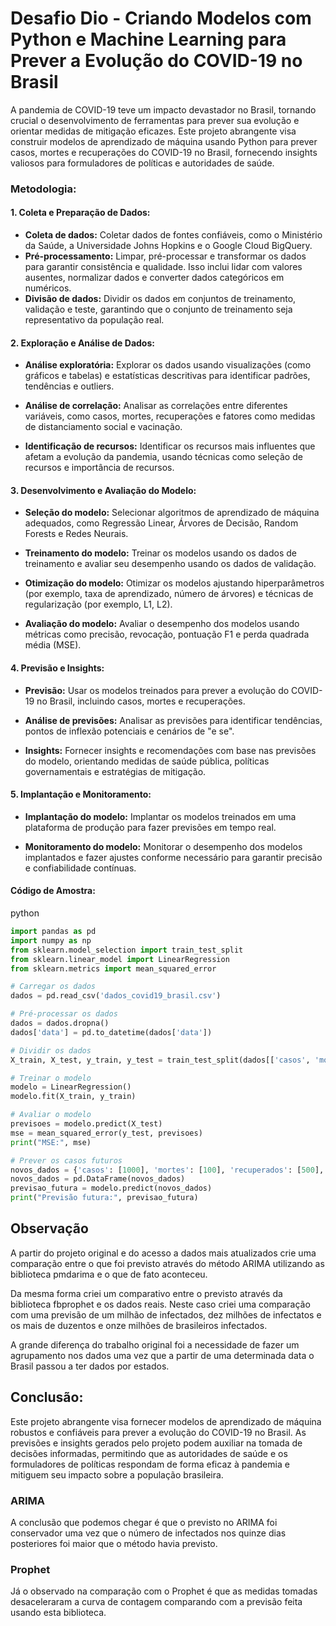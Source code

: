 # Desafio Dio -  Criando Modelos com Python e Machine Learning para Prever a Evolução do COVID-19 no Brasil



A pandemia de COVID-19 teve um impacto devastador no Brasil, tornando crucial o desenvolvimento de ferramentas para prever sua evolução e orientar medidas de mitigação eficazes. Este projeto abrangente visa construir modelos de aprendizado de máquina usando Python para prever casos, mortes e recuperações do COVID-19 no Brasil, fornecendo insights valiosos para formuladores de políticas e autoridades de saúde.



### **Metodologia:**



#### **1. Coleta e Preparação de Dados:**

- **Coleta de dados:** Coletar dados de fontes confiáveis, como o Ministério da Saúde, a Universidade Johns Hopkins e o Google Cloud BigQuery.
- **Pré-processamento:** Limpar, pré-processar e transformar os dados para garantir consistência e qualidade. Isso inclui lidar com valores ausentes, normalizar dados e converter dados categóricos em numéricos.
- **Divisão de dados:** Dividir os dados em conjuntos de treinamento, validação e teste, garantindo que o conjunto de treinamento seja representativo da população real.



#### **2. Exploração e Análise de Dados:**

- **Análise exploratória:** Explorar os dados usando visualizações (como gráficos e tabelas) e estatísticas descritivas para identificar padrões, tendências e outliers.

  

- **Análise de correlação:** Analisar as correlações entre diferentes variáveis, como casos, mortes, recuperações e fatores como medidas de distanciamento social e vacinação.

  

- **Identificação de recursos:** Identificar os recursos mais influentes que afetam a evolução da pandemia, usando técnicas como seleção de recursos e importância de recursos.



#### **3. Desenvolvimento e Avaliação do Modelo:**

- **Seleção do modelo:** Selecionar algoritmos de aprendizado de máquina adequados, como Regressão Linear, Árvores de Decisão, Random Forests e Redes Neurais.

  

- **Treinamento do modelo:** Treinar os modelos usando os dados de treinamento e avaliar seu desempenho usando os dados de validação.

  

- **Otimização do modelo:** Otimizar os modelos ajustando hiperparâmetros (por exemplo, taxa de aprendizado, número de árvores) e técnicas de regularização (por exemplo, L1, L2).

  

- **Avaliação do modelo:** Avaliar o desempenho dos modelos usando métricas como precisão, revocação, pontuação F1 e perda quadrada média (MSE).



#### **4. Previsão e Insights:**

- **Previsão:** Usar os modelos treinados para prever a evolução do COVID-19 no Brasil, incluindo casos, mortes e recuperações.

  

- **Análise de previsões:** Analisar as previsões para identificar tendências, pontos de inflexão potenciais e cenários de "e se".

  

- **Insights:** Fornecer insights e recomendações com base nas previsões do modelo, orientando medidas de saúde pública, políticas governamentais e estratégias de mitigação.



#### **5. Implantação e Monitoramento:**



- **Implantação do modelo:** Implantar os modelos treinados em uma plataforma de produção para fazer previsões em tempo real.

  

- **Monitoramento do modelo:** Monitorar o desempenho dos modelos implantados e fazer ajustes conforme necessário para garantir precisão e confiabilidade contínuas.



#### **Código de Amostra:**

python

```python
import pandas as pd
import numpy as np
from sklearn.model_selection import train_test_split
from sklearn.linear_model import LinearRegression
from sklearn.metrics import mean_squared_error

# Carregar os dados
dados = pd.read_csv('dados_covid19_brasil.csv')

# Pré-processar os dados
dados = dados.dropna()
dados['data'] = pd.to_datetime(dados['data'])

# Dividir os dados
X_train, X_test, y_train, y_test = train_test_split(dados[['casos', 'mortes', 'recuperados']], dados['data'], test_size=0.2)

# Treinar o modelo
modelo = LinearRegression()
modelo.fit(X_train, y_train)

# Avaliar o modelo
previsoes = modelo.predict(X_test)
mse = mean_squared_error(y_test, previsoes)
print("MSE:", mse)

# Prever os casos futuros
novos_dados = {'casos': [1000], 'mortes': [100], 'recuperados': [500], 'data': ['2023-03-01']}
novos_dados = pd.DataFrame(novos_dados)
previsao_futura = modelo.predict(novos_dados)
print("Previsão futura:", previsao_futura)
```



## Observação



A partir do projeto original e do acesso a dados mais atualizados crie uma comparação entre o que foi previsto através do método ARIMA utilizando as biblioteca pmdarima e o que de fato aconteceu. 

Da mesma forma criei um comparativo entre o previsto através da biblioteca fbprophet e os dados reais. Neste caso criei uma comparação com uma previsão de um milhão de infectados, dez milhões de infectatos e os mais de duzentos e onze milhões de brasileiros infectados.

A grande diferença do trabalho original foi a necessidade de fazer um agrupamento nos dados uma vez que a partir de uma determinada data o Brasil passou a ter dados por estados.



## **Conclusão:**

Este projeto abrangente visa fornecer modelos de aprendizado de máquina robustos e confiáveis para prever a evolução do COVID-19 no Brasil. As previsões e insights gerados pelo projeto podem auxiliar na tomada de decisões informadas, permitindo que as autoridades de saúde e os formuladores de políticas respondam de forma eficaz à pandemia e mitiguem seu impacto sobre a população brasileira.



### ARIMA

A conclusão que podemos chegar é que o previsto no ARIMA foi conservador uma vez que o número de infectados nos quinze dias posteriores foi maior que o método havia previsto.



### Prophet

Já o observado na comparação com o Prophet é que as medidas tomadas desaceleraram a curva de contagem comparando com a previsão feita usando esta biblioteca.
